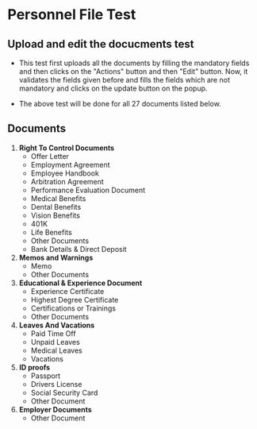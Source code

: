 # Personnel File Test
## Upload and edit the docucments test
 - This test first uploads all the documents by filling the mandatory fields and then clicks on the "Actions" button and then "Edit" button. Now, it validates the fields given before and fills the fields which are not mandatory and clicks on the update button on the popup.

 - The above test will be done for all 27 documents listed below.
## Documents
1. **Right To Control Documents**
    - Offer Letter
    - Employment Agreement
    - Employee Handbook
    - Arbitration Agreement
    - Performance Evaluation Document
    - Medical Benefits
    - Dental Benefits
    - Vision Benefits
    - 401K 
    - Life Benefits
    - Other Documents
    - Bank Details & Direct Deposit
2. **Memos and Warnings**
    - Memo
    - Other Documents
3. **Educational & Experience Document**
    - Experience Certificate
    - Highest Degree Certificate
    - Certifications or Trainings
    - Other Documents
4. **Leaves And Vacations**
    - Paid Time Off
    - Unpaid Leaves
    - Medical Leaves
    - Vacations
5. **ID proofs**
    - Passport
    - Drivers License
    - Social Security Card
    - Other Document
6. **Employer Documents**
    - Other Document            

